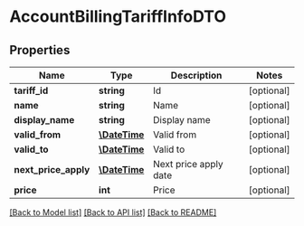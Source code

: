 # AccountBillingTariffInfoDTO

## Properties
Name | Type | Description | Notes
------------ | ------------- | ------------- | -------------
**tariff_id** | **string** | Id | [optional] 
**name** | **string** | Name | [optional] 
**display_name** | **string** | Display name | [optional] 
**valid_from** | [**\DateTime**](\DateTime.md) | Valid from | [optional] 
**valid_to** | [**\DateTime**](\DateTime.md) | Valid to | [optional] 
**next_price_apply** | [**\DateTime**](\DateTime.md) | Next price apply date | [optional] 
**price** | **int** | Price | [optional] 

[[Back to Model list]](../../README.md#documentation-for-models) [[Back to API list]](../../README.md#documentation-for-api-endpoints) [[Back to README]](../../README.md)

